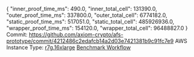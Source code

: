 {
  "inner_proof_time_ms": 490.0,
  "inner_total_cell": 131390.0,
  "outer_proof_time_ms": 337800.0,
  "outer_total_cell": 6774182.0,
  "static_proof_time_ms": 517051.0,
  "static_total_cell": 485926936.0,
  "wrapper_proof_time_ms": 154120.0,
  "wrapper_total_cell": 96488827.0
}
Commit: https://github.com/axiom-crypto/afs-prototype/commit/4212486c2edafcb14a2d03e7421381b9c91fc7e9
AWS Instance Type: [r7g.16xlarge](https://instances.vantage.sh/aws/ec2/r7g.16xlarge)
[Benchmark Workflow](https://github.com/axiom-crypto/afs-prototype/actions/runs/10949737843)
